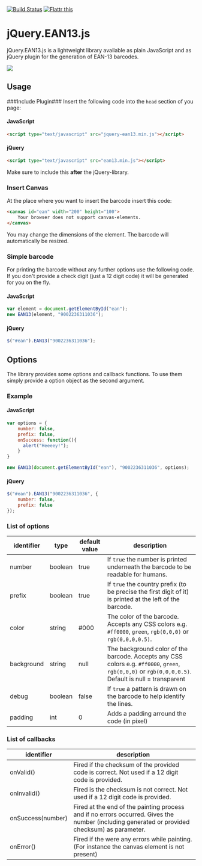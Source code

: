 [![Build Status](https://travis-ci.org/joushx/jQuery.EAN13.png?branch=master)](https://travis-ci.org/joushx/jQuery.EAN13) <a href="https://flattr.com/thing/2941746/joushxjQuery-EAN13-on-GitHub" target="_blank"><img src="http://api.flattr.com/button/flattr-badge-large.png" alt="Flattr this" title="Flattr this" border="0"></a>

# jQuery.EAN13.js
jQuery.EAN13.js is a lightweight library available as plain JavaScript and as jQuery plugin for the generation of EAN-13 barcodes.

<img src="https://raw.github.com/joushx/jQuery.EAN13/master/barcode.png"/>

## Usage

###Include Plugin###
Insert the following code into the `head` section of you page:

#### JavaScript

```html
<script type="text/javascript" src="jquery-ean13.min.js"></script>
```


#### jQuery

```html
<script type="text/javascript" src="ean13.min.js"></script>
```

Make sure to include this **after** the jQuery-library.

### Insert Canvas
At the place where you want to insert the barcode insert this code:

```html
<canvas id="ean" width="200" height="100">
	Your browser does not support canvas-elements.
</canvas>
```

You may change the dimensions of the element. The barcode will automatically be resized.

### Simple barcode
For printing the barcode without any further options use the following code.
If you don't provide a check digit (just a 12 digit code) it will be generated for you on the fly.

#### JavaScript

```javascript
var element = document.getElementById("ean");
new EAN13(element, "9002236311036");
```

#### jQuery
```javascript
$("#ean").EAN13("9002236311036");
```

## Options

The library provides some options and callback functions. To use them simply provide a option object as the second argument.

### Example

#### JavaScript

```javascript
var options = {
	number: false,
	prefix: false,
	onSuccess: function(){
	  alert("Heeeey!");
	}
}

new EAN13(document.getElementById("ean"), "9002236311036", options);
```

#### jQuery

```javascript
$("#ean").EAN13("9002236311036", {
	number: false,
	prefix: false
});
```

### List of options

identifier | type    | default value | description
-----------|---------|---------------|-------------
number		 | boolean | true          | If `true` the number is printed underneath the barcode to be readable for humans.
prefix		 | boolean | true          | If `true` the country prefix (to be precise the first digit of it) is printed at the left of the barcode.
color			 | string  | #000          | The color of the barcode. Accepts any CSS colors e.g. `#ff0000`, `green`, `rgb(0,0,0)` or `rgb(0,0,0,0.5)`.
background | string  | null          | The background color of the barcode. Accepts any CSS colors e.g. `#ff0000`, `green`, `rgb(0,0,0)` or `rgb(0,0,0,0.5)`. Default is null = transparent
debug			 | boolean | false				 | If `true` a pattern is drawn on the barcode to help identify the lines.
padding    | int     | 0             | Adds a padding arround the code (in pixel)

### List of callbacks

identifier         | description
-------------------|---------
onValid()		       | Fired if the checksum of the provided code is correct. Not used if a 12 digit code is provided.
onInvalid()        | Fired is the checksum is not correct. Not used if a 12 digit code is provided.
onSuccess(number)  | Fired at the end of the painting process and if no errors occurred. Gives the number (including generated or provided checksum) as parameter.
onError()          | Fired if the were any errors while painting. (For instance the canvas element is not present)
